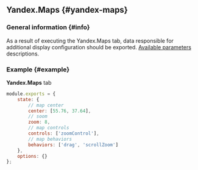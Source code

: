 ## Yandex.Maps {#yandex-maps}

### General information {#info}

As a result of executing the Yandex.Maps tab, data responsible for additional display
configuration should be exported.
[Available parameters](https://tech.yandex.ru/maps/doc/jsapi/2.1/ref/reference/Map-docpage#Map__constructor-summary) descriptions.

### Example {#example}

**Yandex.Maps** tab
```js
module.exports = {
    state: {
        // map center
        center: [55.76, 37.64],
        // soom
        zoom: 8,
        // map controls
        controls: ['zoomControl'],
        // map behaviors
        behaviors: ['drag', 'scrollZoom']
    },
    options: {}
};
```
